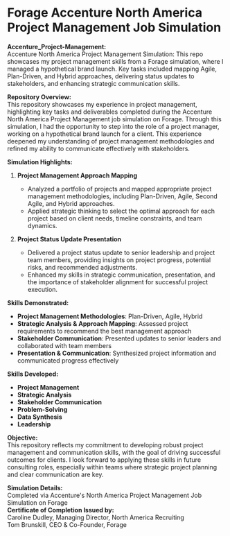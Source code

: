 # Forage Accenture North America Project Management Job Simulation  

**Accenture_Project-Management:** <br>
Accenture North America Project Management Simulation: This repo showcases my project management skills from a Forage simulation, where I managed a hypothetical brand launch. Key tasks included mapping Agile, Plan-Driven, and Hybrid approaches, delivering status updates to stakeholders, and enhancing strategic communication skills.

**Repository Overview:**  
This repository showcases my experience in project management, highlighting key tasks and deliverables completed during the Accenture North America Project Management job simulation on Forage. Through this simulation, I had the opportunity to step into the role of a project manager, working on a hypothetical brand launch for a client. This experience deepened my understanding of project management methodologies and refined my ability to communicate effectively with stakeholders.

**Simulation Highlights:**

1. **Project Management Approach Mapping**  
   - Analyzed a portfolio of projects and mapped appropriate project management methodologies, including Plan-Driven, Agile, Second Agile, and Hybrid approaches.
   - Applied strategic thinking to select the optimal approach for each project based on client needs, timeline constraints, and team dynamics.

2. **Project Status Update Presentation**  
   - Delivered a project status update to senior leadership and project team members, providing insights on project progress, potential risks, and recommended adjustments.
   - Enhanced my skills in strategic communication, presentation, and the importance of stakeholder alignment for successful project execution.

**Skills Demonstrated:**  
- **Project Management Methodologies**: Plan-Driven, Agile, Hybrid  
- **Strategic Analysis & Approach Mapping**: Assessed project requirements to recommend the best management approach  
- **Stakeholder Communication**: Presented updates to senior leaders and collaborated with team members  
- **Presentation & Communication**: Synthesized project information and communicated progress effectively  

**Skills Developed:**  
- **Project Management**  
- **Strategic Analysis**  
- **Stakeholder Communication**  
- **Problem-Solving**  
- **Data Synthesis**  
- **Leadership**

**Objective:**  
This repository reflects my commitment to developing robust project management and communication skills, with the goal of driving successful outcomes for clients. I look forward to applying these skills in future consulting roles, especially within teams where strategic project planning and clear communication are key.

**Simulation Details:**  
Completed via Accenture's North America Project Management Job Simulation on Forage  
**Certificate of Completion Issued by:**  
Caroline Dudley, Managing Director, North America Recruiting  
Tom Brunskill, CEO & Co-Founder, Forage  
